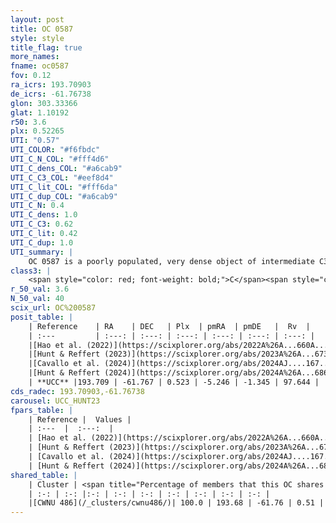 ```yaml
---
layout: post
title: OC 0587
style: style
title_flag: true
more_names: 
fname: oc0587
fov: 0.12
ra_icrs: 193.70903
de_icrs: -61.76738
glon: 303.33366
glat: 1.10192
r50: 3.6
plx: 0.52265
UTI: "0.57"
UTI_COLOR: "#f6fbdc"
UTI_C_N_COL: "#fff4d6"
UTI_C_dens_COL: "#a6cab9"
UTI_C_C3_COL: "#eef8d4"
UTI_C_lit_COL: "#fff6da"
UTI_C_dup_COL: "#a6cab9"
UTI_C_N: 0.4
UTI_C_dens: 1.0
UTI_C_C3: 0.62
UTI_C_lit: 0.42
UTI_C_dup: 1.0
UTI_summary: |
    OC 0587 is a poorly populated, very dense object of intermediate C3 quality. It was recently reported in the literature. This object shares a large percentage of members with a later reported entry.
class3: |
    <span style="color: red; font-weight: bold;">C</span><span style="color: green; font-weight: bold;">A</span>
r_50_val: 3.6
N_50_val: 40
scix_url: OC%200587
posit_table: |
    | Reference    | RA    | DEC   | Plx  | pmRA  | pmDE   |  Rv  |
    | :---         | :---: | :---: | :---: | :---: | :---: | :---: |
    |[Hao et al. (2022)](https://scixplorer.org/abs/2022A%26A...660A...4H) | 193.709 | -61.762 | 0.547 | -5.199 | -1.33 | -- |
    |[Hunt & Reffert (2023)](https://scixplorer.org/abs/2023A%26A...673A.114H) | 193.707 | -61.767 | 0.517 | -5.285 | -1.339 | 61.871 |
    |[Cavallo et al. (2024)](https://scixplorer.org/abs/2024AJ....167...12C) | 193.661 | -61.771 | 0.517 | -- | -- | -- |
    |[Hunt & Reffert (2024)](https://scixplorer.org/abs/2024A%26A...686A..42H) | 193.707 | -61.767 | 0.517 | -5.285 | -1.339 | 61.871 |
    | **UCC** |193.709 | -61.767 | 0.523 | -5.246 | -1.345 | 97.644 | 
cds_radec: 193.70903,-61.76738
carousel: UCC_HUNT23
fpars_table: |
    | Reference |  Values |
    | :---  |  :---:  |
    | [Hao et al. (2022)](https://scixplorer.org/abs/2022A%26A...660A...4H) | `AG=1.66, age=6.9, Z=0.028` |
    | [Hunt & Reffert (2023)](https://scixplorer.org/abs/2023A%26A...673A.114H) | `AV50=3.512, diffAV50=2.452, MOD50=11.327, logAge50=7.488` |
    | [Cavallo et al. (2024)](https://scixplorer.org/abs/2024AJ....167...12C) | `AV50=3.2, dMod50=11.48, logAge50=7.75, [Fe/H]50=0.44` |
    | [Hunt & Reffert (2024)](https://scixplorer.org/abs/2024A%26A...686A..42H) | `MassJ=722.004` |
shared_table: |
    | Cluster | <span title="Percentage of members that this OC shares with the ones listed">%</span>   | RA   | DEC   | Plx   | pmRA  | pmDE  | Rv | UTI |
    | :-: | :-: |:-: | :-: | :-: | :-: | :-: | :-: | :-: |
    |[CWNU 486](/_clusters/cwnu486/)| 100.0 | 193.68 | -61.76 | 0.51 | -5.26 | -1.35 | 84.84 |0.3 |
---
```

